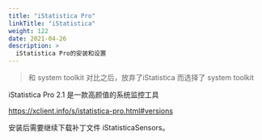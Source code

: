 ```yaml
---
title: "iStatistica Pro"
linkTitle: "iStatistica"
weight: 122
date: 2021-04-26
description: >
  iStatistica Pro的安装和设置
---
```


> 和 system toolkit 对比之后，放弃了iStatistica 而选择了 system toolkit 

iStatistica Pro 2.1 是一款高颜值的系统监控工具

https://xclient.info/s/istatistica-pro.html#versions

安装后需要继续下载补丁文件 iStatisticaSensors。